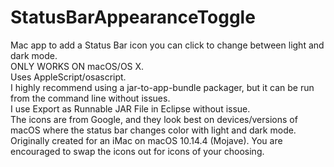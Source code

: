# StatusBarAppearanceToggle
Mac app to add a Status Bar icon you can click to change between light and dark mode.  
ONLY WORKS ON macOS/OS X.  
Uses AppleScript/osascript.  
I highly recommend using a jar-to-app-bundle packager, but it can be run from the command line without issues.  
I use Export as Runnable JAR File in Eclipse without issue.  
The icons are from Google, and they look best on devices/versions of macOS where the status bar changes color with light and dark mode. Originally created for an iMac on macOS 10.14.4 (Mojave). You are encouraged to swap the icons out for icons of your choosing.
